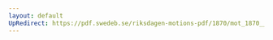 ```yaml
---
layout: default
UpRedirect: https://pdf.swedeb.se/riksdagen-motions-pdf/1870/mot_1870__ak__00050/mot_1870__ak__00050_002.pdf
---
```


